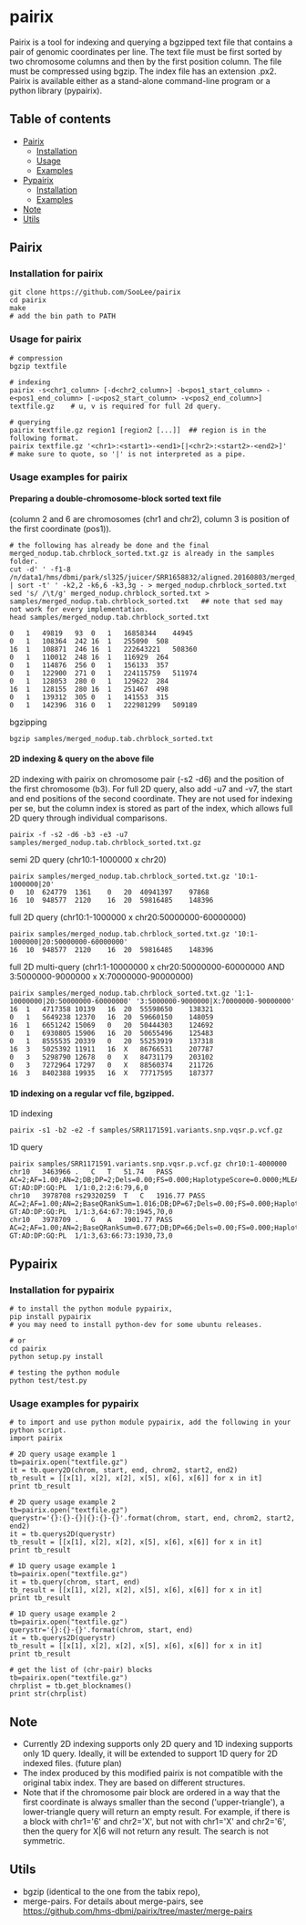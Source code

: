 # pairix
Pairix is a tool for indexing and querying a bgzipped text file that contains a pair of genomic coordinates per line.
The text file must be first sorted by two chromosome columns and then by the first position column. The file must be compressed using bgzip.
The index file has an extension .px2.
Pairix is available either as a stand-alone command-line program or a python library (pypairix).

## Table of contents
* [Pairix](#pairix)
    * [Installation](#installation-for-pairix)
    * [Usage](#usage-for-pairix)
    * [Examples](#usage-examples-for-pairix)
* [Pypairix](#pypairix)
    * [Installation](#installation-pairix)
    * [Examples](#usage-examples-for-pypairix)
* [Note](#note)
* [Utils](#utils)



## Pairix
### Installation for pairix
```
git clone https://github.com/SooLee/pairix
cd pairix
make
# add the bin path to PATH
```

### Usage for pairix
```
# compression
bgzip textfile

# indexing
pairix -s<chr1_column> [-d<chr2_column>] -b<pos1_start_column> -e<pos1_end_column> [-u<pos2_start_column> -v<pos2_end_column>] textfile.gz    # u, v is required for full 2d query.

# querying
pairix textfile.gz region1 [region2 [...]]  ## region is in the following format.
pairix textfile.gz '<chr1>:<start1>-<end1>[|<chr2>:<start2>-<end2>]'    # make sure to quote, so '|' is not interpreted as a pipe.
```

### Usage examples for pairix
#### Preparing a double-chromosome-block sorted text file 
(column 2 and 6 are chromosomes (chr1 and chr2), column 3 is position of the first coordinate (pos1)).
```
# the following has already be done and the final merged_nodup.tab.chrblock_sorted.txt.gz is already in the samples folder.
cut -d' ' -f1-8 /n/data1/hms/dbmi/park/sl325/juicer/SRR1658832/aligned.20160803/merged_nodups.txt | sort -t' ' -k2,2 -k6,6 -k3,3g - > merged_nodup.chrblock_sorted.txt
sed 's/ /\t/g' merged_nodup.chrblock_sorted.txt > samples/merged_nodup.tab.chrblock_sorted.txt   ## note that sed may not work for every implementation.
head samples/merged_nodup.tab.chrblock_sorted.txt

0	1	49819	93	0	1	16858344	44945
0	1	108364	242	16	1	255090	508
16	1	108871	246	16	1	222643221	508360
0	1	110012	248	16	1	116929	264
0	1	114876	256	0	1	156133	357
0	1	122900	271	0	1	224115759	511974
0	1	128053	280	0	1	129622	284
16	1	128155	280	16	1	251467	498
0	1	139312	305	0	1	141553	315
0	1	142396	316	0	1	222981299	509189
```
bgzipping
```
bgzip samples/merged_nodup.tab.chrblock_sorted.txt
```

#### 2D indexing & query on the above file
2D indexing with pairix on chromosome pair (-s2 -d6) and the position of the first chromosome (b3). For full 2D query, also add -u7 and -v7, the start and end positions of the second coordinate. They are not used for indexing per se, but the column index is stored as part of the index, which allows full 2D query through individual comparisons.
```
pairix -f -s2 -d6 -b3 -e3 -u7 samples/merged_nodup.tab.chrblock_sorted.txt.gz
```
semi 2D query (chr10:1-1000000 x chr20)
```
pairix samples/merged_nodup.tab.chrblock_sorted.txt.gz '10:1-1000000|20'
0	10	624779	1361	0	20	40941397	97868
16	10	948577	2120	16	20	59816485	148396
```
full 2D query (chr10:1-1000000 x chr20:50000000-60000000)
```
pairix samples/merged_nodup.tab.chrblock_sorted.txt.gz '10:1-1000000|20:50000000-60000000'
16	10	948577	2120	16	20	59816485	148396
```
full 2D multi-query (chr1:1-10000000 x chr20:50000000-60000000 AND 3:5000000-9000000 x X:70000000-90000000)
```
pairix samples/merged_nodup.tab.chrblock_sorted.txt.gz '1:1-10000000|20:50000000-60000000' '3:5000000-9000000|X:70000000-90000000'
16	1	4717358	10139	16	20	55598650	138321
0	1	5649238	12370	16	20	59660150	148059
16	1	6651242	15069	0	20	50444303	124692
0	1	6930805	15906	16	20	50655496	125483
0	1	8555535	20339	0	20	55253919	137318
16	3	5025392	11911	16	X	86766531	207787
0	3	5298790	12678	0	X	84731179	203102
0	3	7272964	17297	0	X	88560374	211726
16	3	8402388	19935	16	X	77717595	187377
```


#### 1D indexing on a regular vcf file, bgzipped.
1D indexing
```
pairix -s1 -b2 -e2 -f samples/SRR1171591.variants.snp.vqsr.p.vcf.gz
```
1D query
```
pairix samples/SRR1171591.variants.snp.vqsr.p.vcf.gz chr10:1-4000000
chr10	3463966	.	C	T	51.74	PASS	AC=2;AF=1.00;AN=2;DB;DP=2;Dels=0.00;FS=0.000;HaplotypeScore=0.0000;MLEAC=2;MLEAF=1.00;MQ=50.00;MQ0=0;POSITIVE_TRAIN_SITE;QD=25.87;VQSLOD=7.88;culprit=FS	GT:AD:DP:GQ:PL	1/1:0,2:2:6:79,6,0
chr10	3978708	rs29320259	T	C	1916.77	PASS	AC=2;AF=1.00;AN=2;BaseQRankSum=1.016;DB;DP=67;Dels=0.00;FS=0.000;HaplotypeScore=629.1968;MLEAC=2;MLEAF=1.00;MQ=50.00;MQ0=0;MQRankSum=0.773;POSITIVE_TRAIN_SITE;QD=28.61;ReadPosRankSum=0.500;VQSLOD=3.29;culprit=FS	GT:AD:DP:GQ:PL	1/1:3,64:67:70:1945,70,0
chr10	3978709	.	G	A	1901.77	PASS	AC=2;AF=1.00;AN=2;BaseQRankSum=0.677;DB;DP=66;Dels=0.00;FS=0.000;HaplotypeScore=579.9049;MLEAC=2;MLEAF=1.00;MQ=50.00;MQ0=0;MQRankSum=0.308;POSITIVE_TRAIN_SITE;QD=28.81;ReadPosRankSum=0.585;VQSLOD=3.24;culprit=FS	GT:AD:DP:GQ:PL	1/1:3,63:66:73:1930,73,0
```


## Pypairix
### Installation for pypairix

```
# to install the python module pypairix,
pip install pypairix
# you may need to install python-dev for some ubuntu releases.

# or
cd pairix
python setup.py install

# testing the python module
python test/test.py
```


### Usage examples for pypairix
```
# to import and use python module pypairix, add the following in your python script.
import pairix

# 2D query usage example 1
tb=pairix.open("textfile.gz")
it = tb.query2D(chrom, start, end, chrom2, start2, end2)
tb_result = [[x[1], x[2], x[2], x[5], x[6], x[6]] for x in it]
print tb_result

# 2D query usage example 2
tb=pairix.open("textfile.gz")
querystr='{}:{}-{}|{}:{}-{}'.format(chrom, start, end, chrom2, start2, end2)
it = tb.querys2D(querystr) 
tb_result = [[x[1], x[2], x[2], x[5], x[6], x[6]] for x in it]
print tb_result

# 1D query usage example 1
tb=pairix.open("textfile.gz")
it = tb.query(chrom, start, end)
tb_result = [[x[1], x[2], x[2], x[5], x[6], x[6]] for x in it]
print tb_result

# 1D query usage example 2
tb=pairix.open("textfile.gz")
querystr='{}:{}-{}'.format(chrom, start, end)
it = tb.querys2D(querystr) 
tb_result = [[x[1], x[2], x[2], x[5], x[6], x[6]] for x in it]
print tb_result

# get the list of (chr-pair) blocks
tb=pairix.open("textfile.gz")
chrplist = tb.get_blocknames()
print str(chrplist)

```


## Note
* Currently 2D indexing supports only 2D query and 1D indexing supports only 1D query. Ideally, it will be extended to support 1D query for 2D indexed files. (future plan)
* The index produced by this modified pairix is not compatible with the original tabix index. They are based on different structures.
* Note that if the chromosome pair block are ordered in a way that the first coordinate is always smaller than the second ('upper-triangle'), a lower-triangle query will return an empty result. For example, if there is a block with chr1='6' and chr2='X', but not with chr1='X' and chr2='6', then the query for X|6 will not return any result. The search is not symmetric.


## Utils
* bgzip (identical to the one from the tabix repo), 
* merge-pairs. For details about merge-pairs, see https://github.com/hms-dbmi/pairix/tree/master/merge-pairs
